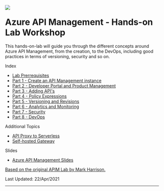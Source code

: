 <img style="float: left;" src="Images/APIM.png">

# Azure API Management - Hands-on Lab Workshop

This hands-on-lab will guide you through the different concepts around Azure API Management, from the creation, to the DevOps, including good practices in terms of versioning, security and so on.

Index

- [Lab Prerrequisites](apimanagement-prerrequisites.md)
- [Part 1 - Create an API Management instance](apimanagement-1.md)
- [Part 2 - Developer Portal and Product Management](apimanagement-2.md)
- [Part 3 - Adding API's](apimanagement-3.md)
- [Part 4 - Policy Expressions](apimanagement-4.md)
- [Part 5 - Versioning and Revisions](apimanagement-5.md)
- [Part 6 - Analytics and Monitoring](apimanagement-6.md)
- [Part 7 - Security](apimanagement-7.md)
- [Part 8 - DevOps](apimanagement-8.md)

Additional Topics

- [API Proxy to Serverless](apimanagement-B.md)
- [Self-hosted Gateway](apimanagement-C.md)

Slides

- [Azure API Management Slides](/slides/APIM.pptx)

[Based on the original APIM Lab by Mark Harrison.](https://github.com/markharrison/Lab_APIM_Original)

Last Updated: 22/Apr/2021

---
